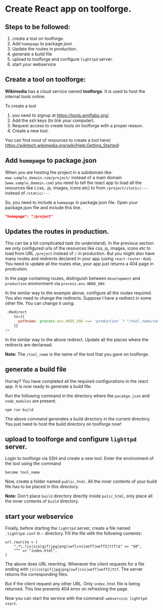 # Create React app on toolforge.

## Steps to be followed:
1. create a tool on toolforge.
2. Add ```homepage``` to package.json
3. Update the routes in production.
4. generate a build file
5. upload to toolforge and configure ```lighttpd``` server.
6. start your webservice

## Create a tool on toolforge:

**Wikimedia** has a cloud service named **toolforge**. It is used to host the internal tools online.

To create a tool
1. you need to signup at https://tools.wmflabs.org/. 
2. Add the ssh keys (to link your computer).
3. Request access to create tools on toolforge with a proper reason.
4. Create a new tool.

You can find most of resources to create a tool here( https://wikitech.wikimedia.org/wiki/Help:Getting_Started)

## Add ```homepage``` to package.json

When you are hosting the project in a subdomain like: ```www.sample_domain.com/project/``` instead of a main domain (```www.sample_domain.com```) you need to tell the react app to load all the resources like (.css, .js, images, icons etc) to  from ```/project/static/---``` instead of ```/static/---```

So, you need to include a ```homepage``` in package.json file. Open your package.json file and include this line.
```json
"homepage": "/project"
```

## Updates the routes in production.

This can be a bit complicated task (to understand). In the previous section we only configured urls of the resources like css, js, images, icons etc to load from URL ```/project``` instead of ```/``` in production. But you might also have many routes and redirects declared in your app (using ```react-router-dom```). You need to update all the routes else, your app just returns a 404 page in prodcution.

In the page containing routes, distinguish between `development` and `production` environment via `process.env.NODE_ENV`.

In the similar way to the example above, configure all the routes required. You also need to change the redirects. Suppose I have a redirect in some other file. You can change it using:

```js
 <Redirect
    to={{
      pathname: process.env.NODE_ENV === 'production' ? "/tool_name/some_other_url" : "/some_other_url"
    }}
/>
```

In the similar way to the above redirect. Update all the places where the redirects are declaread. 

**Note:** The ```/tool_name``` is the name of the tool that you gave on toolforge.

## generate a build file

Hurray!! You have completed all the required configurations in the react app. It is now ready to generate a build file.

Run the following command in the directory where the ```pacakge.json``` and ```node_modules``` are present.

```commandline
npm run build
```

The above command generates a build directory in the current directory. You just need to host the build directory on toolforge now!

## upload to toolforge and configure `lighttpd` server.

Login to toolforge via SSH and create a new tool. Enter the environment of the tool using the command

```commandline
become tool_name
```
Now, create a folder named ```public_html```. All the inner contents of your build file has to be placed in this directory.

**Note:** Don't place ```build``` directory directly inside ```pulic_html```, only place all the inner contents of ```build``` directory.

## start your webservice
Finally, before starting the ```lighttpd``` server, create a file named ```.lighttpd.conf``` in ```~``` directory. Fill the file with the following contents:
```lighttpd
url.rewrite = (
    ".*\.(js|ico|gif|jpg|png|swf|css|woff|woff2|ttf)$" => "$0",
    "^" => "index.html",
)
```

The above does URL rewriting.  Whenever the client requests for a file ending with ```js|ico|gif|jpg|png|swf|css|woff|woff2|ttf```. The server returns the corresponding files. 

But if the client request any other URL. Only ```index.html``` file is being returned. This line prevents 404 error on refreshing the page.

Now you can start the service with the command: ```webservice lighttpd start```.

